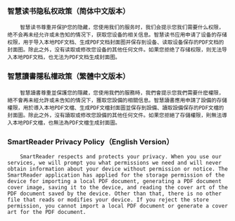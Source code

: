 ### 智慧读书隐私权政策（简体中文版本）

        智慧读书尊重并保护您的隐藏，您使用我们的服务时，我们会提示您我们需要什么权限，绝不会再未经允许或未告知的情况下，获取您设备的相关信息。智慧读书应用申请了设备的存储权限，用于导入本地PDF文档、生成PDF文档封面图并保存到设备、读取设备保存的PDF文档的封面图。除此之外，没有读取或修改您设备的其他任何文件。如果您拒绝了存储权限，则无法导入本地PDF文档，也无法为PDF文档生成封面图。

### 智慧讀書隱私權政策（繁體中文版本）

        智慧讀書尊重並保護您的隱藏，您使用我們的服務時，我們會提示您我們需要什麽權限，絕不會再未經允許或未告知的情況下，獲取您設備的相關信息。智慧讀書應用申請了設備的存儲權限，用於導入本地PDF文檔、生成PDF文檔封面圖並保存到設備、讀取設備保存的PDF文檔的封面圖。除此之外，沒有讀取或修改您設備的其他任何文件。如果您拒絕了存儲權限，則無法導入本地PDF文檔，也無法為PDF文檔生成封面圖。

### SmartReader Privacy Policy（English Version）

        SmartReader respects and protects your privacy. When you use our services, we will prompt you what permissions we need and will never obtain information about your device without permission or notice. The SmartReader application has applied for the storage permission of the device for importing a local PDF document, generating a PDF document cover image, saving it to the device, and reading the cover art of the PDF document saved by the device. Other than that, there is no other file that reads or modifies your device. If you reject the store permission, you cannot import a local PDF document or generate a cover art for the PDF document.